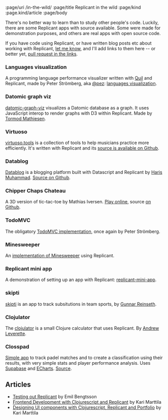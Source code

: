:page/uri /in-the-wild/
:page/title Replicant in the wild
:page/kind :page.kind/article
:page/body

There's no better way to learn than to study other people's code. Luckily, there
are some Replicant apps with source available. Some were made for demonstration
purposes, and others are real apps with open source code.

If you have code using Replicant, or have written blog posts etc about working
with Replicant, [let me
know](https://github.com/cjohansen/replicant-docs/issues), and I'll add links to
them here -- or better yet, [pull request in the
links](https://github.com/cjohansen/replicant-docs/blob/main/content/in-the-wild.md).

### Languages visualization

A programming language performance visualizer written with
[Quil](http://quil.info/) and Replicant, made by Peter Strömberg, aka
[@pez](https://github.com/pez): [languages
visualization](https://github.com/PEZ/languages-visualizations).

### Datomic graph viz

[datomic-graph-viz](https://github.com/2food/datomic-graph-viz) visualizes a
Datomic database as a graph. It uses JavaScript interop to render graphs with D3
within Replicant. Made by [Tormod Mathiesen](https://github.com/2food).

### Virtuoso

[virtuoso.tools](https://virtuoso.tools) is a collection of tools to help
musicians practice more efficiently. It's written with Replicant and its [source
is available on Github](https://github.com/cjohansen/virtuoso).

### Datablog

[Datablog](https://www.harism.dev/entries/isomorphic-blogging-a-rationale) is a
blogging platform built with Datascript and Replicant by [Haris
Muhammad](https://github.com/harismh). [Source on
Github](https://github.com/harismh/datablog).

### Chipper Chaps Chateau

A 3D version of tic-tac-toe by Mathias Iversen. [Play
online](https://chipper-chaps-chateau.apps.garden/), source [on
Github](https://github.com/boosja/chipper-chaps-chateau).

### TodoMVC

The obligatory [TodoMVC
implementation](https://github.com/anteoas/replicant-todomvc), once again by
Peter Strömberg.

### Minesweeper

An [implementation of
Minesweeper](https://github.com/cjohansen/replicant-sweeper) using Replicant.

### Replicant mini app

A demonstration of setting up an app with Replicant:
[replicant-mini-app](https://github.com/anteoas/replicant-mini-app).

### skipti

[skipti](https://github.com/reinseth/skipti) is an app to track subsitutions in
team sports, by [Gunnar Reinseth](https://github.com/reinseth).

### Clojulator

The [clojulator](https://github.com/andrewleverette/clojulator) is a small
Clojure calculator that uses Replicant. By [Andrew
Leverette](https://github.com/andrewleverette).

### Closspad

[Simple app](https://fik.qoback.es) to track padel matches and to create a
classification using their results, with very simple stats and player
performance analysis.
Uses [Supabase](supabase.com) and [ECharts](https://echarts.apache.org/en/index.html).
[Source](https://github.com/floppp/closspad/).

## Articles

- [Testing out Replicant](https://emil0r.com/posts/2024-11-29-replicant/) by
  Emil Bengtsson
- [Frontend Development with Clojurescript and
  Replicant](https://www.karimarttila.fi/clojurescript/2025/02/28/clojurescript-with-replicant.html)
  by Kari Marttila
- [Designing UI components with Clojurescript, Replicant and
  Portfolio](https://www.karimarttila.fi/clojurescript/2025/03/10/ui-design-with-clojurescript-replicant-and-portfolio.html)
  by Kari Marttila
